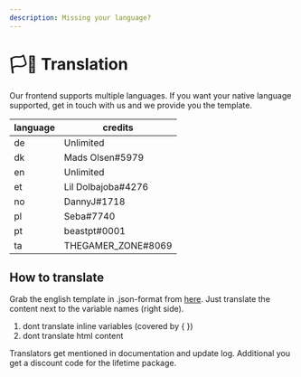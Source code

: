 ```yaml
---
description: Missing your language?
---
```


# 🏳🌈 Translation

Our frontend supports multiple languages. If you want your native language supported, get in touch with us and we provide you the template.

| language | credits             |
| -------- | ------------------- |
| de       | Unlimited           |
| dk       | Mads Olsen#5979     |
| en       | Unlimited           |
| et       | Lil Dolbajoba#4276  |
| no       | DannyJ#1718         |
| pl       | Seba#7740           |
| pt       | beastpt#0001        |
| ta       | THEGAMER\_ZONE#8069 |



## How to translate

Grab the english template in .json-format from [here](https://gist.github.com/Renegade1912/030acdf754aa63bfc89cc8c2e1086b52). Just translate the content next to the variable names (right side).

1. dont translate inline variables (covered by { })
2. dont translate html content&#x20;



Translators get mentioned in documentation and update log. Additional you get a discount code for the lifetime package.
